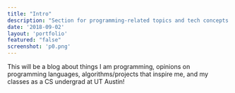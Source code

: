 ```yaml
---
title: "Intro"
description: "Section for programming-related topics and tech concepts that interest me!"
date: '2018-09-02'
layout: 'portfolio'
featured: "false"
screenshot: 'p0.png'
---
```


<p>
This will be a blog about things I am programming, opinions on programming languages, algorithms/projects that inspire me, and my classes as a CS undergrad at UT Austin!
</p>
